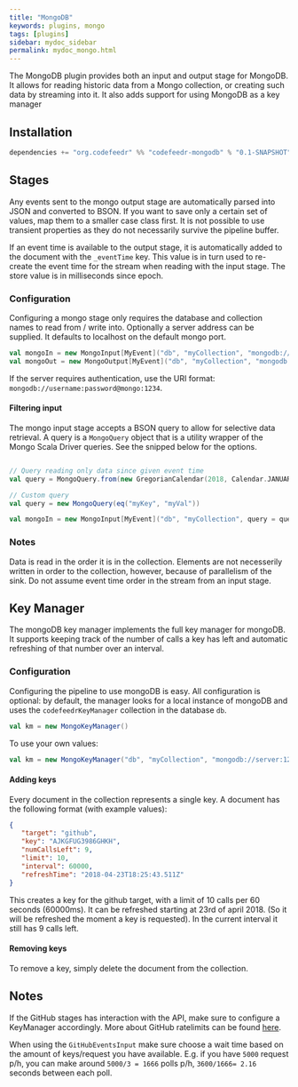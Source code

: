```yaml
---
title: "MongoDB"
keywords: plugins, mongo
tags: [plugins]
sidebar: mydoc_sidebar
permalink: mydoc_mongo.html
---
```


The MongoDB plugin provides both an input and output stage for MongoDB. It allows for reading historic
data from a Mongo collection, or creating such data by streaming into it. It also adds support for using MongoDB as a
key manager

## Installation

```scala
dependencies += "org.codefeedr" %% "codefeedr-mongodb" % "0.1-SNAPSHOT"
```

## Stages

Any events sent to the mongo output stage are automatically parsed into JSON and converted to BSON. If you want to save
only a certain set of values, map them to a smaller case class first. It is not possible to use transient properties
as they do not necessarily survive the pipeline buffer.

If an event time is available to the output stage, it is automatically added to the document with the `_eventTime` key.
This value is in turn used to re-create the event time for the stream when reading with the input stage. The
store value is in milliseconds since epoch.

### Configuration

Configuring a mongo stage only requires the database and collection names to read from / write into.
Optionally a server address can be supplied. It defaults to localhost on the default mongo port.

```scala
val mongoIn = new MongoInput[MyEvent]("db", "myCollection", "mongodb://mongo:1234")
val mongoOut = new MongoOutput[MyEvent]("db", "myCollection", "mongodb://mongo:1234")
```

If the server requires authentication, use the URI format: `mongodb://username:password@mongo:1234`.

#### Filtering input

The mongo input stage accepts a BSON query to allow for selective data retrieval. A query is a `MongoQuery` object
that is a utility wrapper of the Mongo Scala Driver queries. See the snipped below for the options.

```scala

// Query reading only data since given event time
val query = MongoQuery.from(new GregorianCalendar(2018, Calendar.JANUARY, 1).getTime)

// Custom query
val query = new MongoQuery(eq("myKey", "myVal"))

val mongoIn = new MongoInput[MyEvent]("db", "myCollection", query = query)
```

### Notes

Data is read in the order it is in the collection. Elements are not necesserily written in order to the collection,
however, because of parallelism of the sink. Do not assume event time order in the stream from an input stage.

## Key Manager

The mongoDB key manager implements the full key manager for mongoDB. It supports keeping track of the number of calls a key has left and automatic refreshing of that number over an interval.

### Configuration

Configuring the pipeline to use mongoDB is easy. All configuration is optional: by default, the manager looks for a local instance of mongoDB and uses the `codefeedrKeyManager` collection in the database `db`.

```scala
val km = new MongoKeyManager()
```

To use your own values:

```scala
val km = new MongoKeyManager("db", "myCollection", "mongodb://server:12345")
```

#### Adding keys

Every document in the collection represents a single key. A document has the following format (with example values):

```json
{
   "target": "github",
   "key": "AJKGFUG3986GHKH",
   "numCallsLeft": 9,
   "limit": 10,
   "interval": 60000,
   "refreshTime": "2018-04-23T18:25:43.511Z"
}
```

This creates a key for the github target, with a limit of 10 calls per 60 seconds (60000ms). It can be refreshed starting at 23rd of april 2018. (So it will be refreshed the moment a key is requested). In the current interval it still has 9 calls left.

#### Removing keys

To remove a key, simply delete the document from the collection.


## Notes
If the GitHub stages has interaction with the API, make sure to configure a KeyManager accordingly. More about GitHub ratelimits can be found [here](https://developer.github.com/v3/?#rate-limiting).

When using the `GitHubEventsInput` make sure choose a wait time based on the amount of keys/request you have available. E.g. if you have `5000` request p/h, you can make around `5000/3 = 1666` polls p/h, `3600/1666= 2.16` seconds between each poll.
